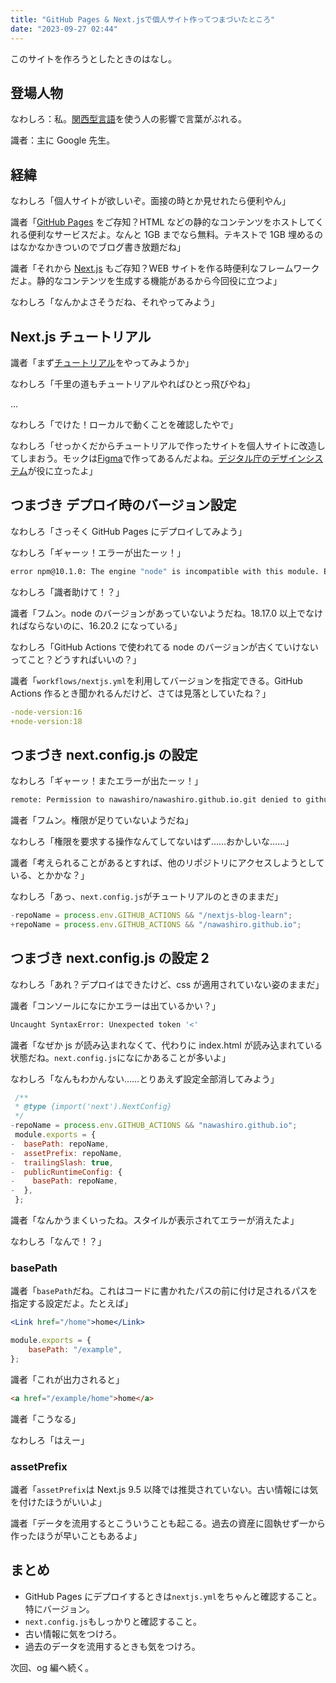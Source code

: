 ```yaml
---
title: "GitHub Pages & Next.jsで個人サイト作ってつまづいたところ"
date: "2023-09-27 02:44"
---
```


このサイトを作ろうとしたときのはなし。

## 登場人物

なわしろ：私。[関西型言語](https://qiita.com/Yametaro)を使う人の影響で言葉がぶれる。

識者：主に Google 先生。

## 経緯

なわしろ「個人サイトが欲しいぞ。面接の時とか見せれたら便利やん」

識者「[GitHub Pages](https://docs.github.com/ja/pages/getting-started-with-github-pages/about-github-pages) をご存知？HTML などの静的なコンテンツをホストしてくれる便利なサービスだよ。なんと 1GB までなら無料。テキストで 1GB 埋めるのはなかなかきついのでブログ書き放題だね」

識者「それから [Next.js](https://nextjs.org/) もご存知？WEB サイトを作る時便利なフレームワークだよ。静的なコンテンツを生成する機能があるから今回役に立つよ」

なわしろ「なんかよさそうだね、それやってみよう」

## Next.js チュートリアル

識者「まず[チュートリアル](https://nextjs.org/learn/foundations/about-nextjs)をやってみようか」

なわしろ「千里の道もチュートリアルやればひとっ飛びやね」

...

なわしろ「でけた！ローカルで動くことを確認したやで」

なわしろ「せっかくだからチュートリアルで作ったサイトを個人サイトに改造してしまおう。モックは[Figma](https://www.figma.com/)で作ってあるんだよね。[デジタル庁のデザインシステム](https://www.digital.go.jp/policies/servicedesign/designsystem)が役に立ったよ」

## つまづき デプロイ時のバージョン設定

なわしろ「さっそく GitHub Pages にデプロイしてみよう」

なわしろ「ギャーッ！エラーが出たーッ！」

```sh
error npm@10.1.0: The engine "node" is incompatible with this module. Expected version "^18.17.0 || >=20.5.0". Got "16.20.2"
```

なわしろ「識者助けて！？」

識者「フムン。node のバージョンがあっていないようだね。18.17.0 以上でなければならないのに、16.20.2 になっている」

なわしろ「GitHub Actions で使われてる node のバージョンが古くていけないってこと？どうすればいいの？」

識者「`workflows/nextjs.yml`を利用してバージョンを指定できる。GitHub Actions 作るとき聞かれるんだけど、さては見落としていたね？」

```diff:workflows/nextjs.yml
-node-version:16
+node-version:18
```

## つまづき next.config.js の設定

なわしろ「ギャーッ！またエラーが出たーッ！」

```sh
remote: Permission to nawashiro/nawashiro.github.io.git denied to github-actions[bot].
```

識者「フムン。権限が足りていないようだね」

なわしろ「権限を要求する操作なんてしてないはず……おかしいな……」

識者「考えられることがあるとすれば、他のリポジトリにアクセスしようとしている、とかかな？」

なわしろ「あっ、`next.config.js`がチュートリアルのときのままだ」

```diff:next.config.js
-repoName = process.env.GITHUB_ACTIONS && "/nextjs-blog-learn";
+repoName = process.env.GITHUB_ACTIONS && "/nawashiro.github.io";
```

## つまづき next.config.js の設定 2

なわしろ「あれ？デプロイはできたけど、css が適用されていない姿のままだ」

識者「コンソールになにかエラーは出ているかい？」

```sh
Uncaught SyntaxError: Unexpected token '<'
```

識者「なぜか js が読み込まれなくて、代わりに index.html が読み込まれている状態だね。`next.config.js`になにかあることが多いよ」

なわしろ「なんもわかんない……とりあえず設定全部消してみよう」

```diff:next.config.js
 /**
 * @type {import('next').NextConfig}
 */
-repoName = process.env.GITHUB_ACTIONS && "nawashiro.github.io";
 module.exports = {
-  basePath: repoName,
-  assetPrefix: repoName,
-  trailingSlash: true,
-  publicRuntimeConfig: {
-    basePath: repoName,
-  },
 };
```

識者「なんかうまくいったね。スタイルが表示されてエラーが消えたよ」

なわしろ「なんで！？」

### basePath

識者「`basePath`だね。これはコードに書かれたパスの前に付け足されるパスを指定する設定だよ。たとえば」

```jsx:home.jsx
<Link href="/home">home</Link>
```

```js:next.config.js
module.exports = {
    basePath: "/example",
};
```

識者「これが出力されると」

```html
<a href="/example/home">home</a>
```

識者「こうなる」

なわしろ「はえー」

### assetPrefix

識者「`assetPrefix`は Next.js 9.5 以降では推奨されていない。古い情報には気を付けたほうがいいよ」

識者「データを流用するとこういうことも起こる。過去の資産に固執せず一から作ったほうが早いこともあるよ」

## まとめ

- GitHub Pages にデプロイするときは`nextjs.yml`をちゃんと確認すること。特にバージョン。
- `next.config.js`もしっかりと確認すること。
- 古い情報に気をつけろ。
- 過去のデータを流用するときも気をつけろ。

次回、og 編へ続く。
